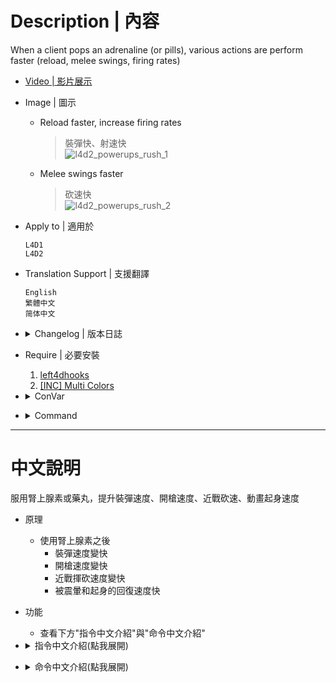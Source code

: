 # Description | 內容
When a client pops an adrenaline (or pills), various actions are perform faster (reload, melee swings, firing rates)

* [Video | 影片展示](https://youtu.be/nllanhfXYjY)

* Image | 圖示
    * Reload faster, increase firing rates
        > 裝彈快、射速快
        <br/>![l4d2_powerups_rush_1](image/l4d2_powerups_rush_1.gif)
    * Melee swings faster
        > 砍速快
        <br/>![l4d2_powerups_rush_2](image/l4d2_powerups_rush_2.gif)

* Apply to | 適用於
    ```
    L4D1
    L4D2
    ```

* Translation Support | 支援翻譯
	```
	English
	繁體中文
	简体中文
	```

* <details><summary>Changelog | 版本日誌</summary>

    ```php
    //Dusty1029 @ 2010
    //HarryPotter @ 2021-2023
    ```
    * v1.0h (2023-7-5)
        * Add translation

    * v2.2.1
        * [AlliedModder Post](https://forums.alliedmods.net/showpost.php?p=2748223&postcount=15)
        * Remke code
        * Fixed error
        * Fixed Memory leak
        * Powerup returning to normal when player changes team or dies
        * Adrenaline makes you react faster to knockdowns and staggers (Combine with [[L4D2]Adrenaline_Recovery by Lux](https://forums.alliedmods.net/showthread.php?p=2606439))
        * Message display type (chat or hint box or center text)
        * (L4D2) Set adrenaline effect time longer then default 15s

    * v2.0.1
        * [Original plugin from Dusty1029](https://forums.alliedmods.net/showthread.php?t=127513)
</details>

* Require | 必要安裝
    1. [left4dhooks](https://forums.alliedmods.net/showthread.php?t=321696)
	2. [[INC] Multi Colors](https://github.com/fbef0102/L4D1_2-Plugins/releases/tag/Multi-Colors)

* <details><summary>ConVar</summary>

    * cfg/sourcemod/l4d2_powerups_rush.cfg
        ```php
        // (L4D2) If 1, set adrenaline effect time same as l4d_powerups_duration (Progress bar faster, such as use kits faster, save teammates faster... etc)
        l4d_powerups_add_adrenaline_effect "1"

        // If 1, players will be given adrenaline when leaving saferoom? (0 = OFF)
        l4d_powerups_adren_give_on "0"

        // (1.0 = Minspeed(Default speed) 2.0 = 2x speed of recovery
        l4d_powerups_animspeed "2.0"

        // How are players notified when connecting to server about the powerups? (0: Disable, 1:In chat, 2: In Hint Box, 3: Chat/Hint Both)
        l4d_powerups_broadcast_type "1"

        // Changes how countdown timer hint display. (0: Disable, 1:In chat, 2: In Hint Box, 3: In center text)
        l4d_powerups_coutdown_type "2"

        // How long should the duration of the boosts last?
        l4d_powerups_duration "20"

        // Changes how activation hint and deactivation hint display. (0: Disable, 1:In chat, 2: In Hint Box, 3: In center text)
        l4d_powerups_notify_type "1"

        // If 1, players will be given pills when leaving saferoom? (0 = OFF)
        l4d_powerups_pills_give_on "0"

        // The luckey change for pills that will grant the boost. (1 = 1/1  2 = 1/2  3 = 1/3  4 = 1/4  etc.)
        l4d_powerups_pills_luck "3"

        // If 1, enable this plugin ? (0 = Disable)
        l4d_powerups_plugin_on "1"

        // If 1, players will be given either adrenaline or pills when leaving saferoom? (0 = OFF)
        l4d_powerups_random_give_on "0"

        // The interval between bullets fired is multiplied by this value. WARNING: a short enough interval will make SMGs' and rifles' firing accuracy distorted (clamped between 0.02 ~ 0.9)
        l4d_powerups_weaponfiring_rate "0.7"

        // The interval for swinging melee weapon (clamped between 0.3 ~ 0.9)
        l4d_powerups_weaponmelee_rate "0.45"

        // The interval incurred by reloading is multiplied by this value (clamped between 0.2 ~ 0.9)
        l4d_powerups_weaponreload_rate "0.5714"
        ```
</details>

* <details><summary>Command</summary>

    * **Adm gives Adrenaline to all Survivors. (Adm Required: ADMFLAG_CHEATS)**
        ```php
        sm_giveadren
        ```

    * **Adm gives Pills to all Survivors. (Adm Required: ADMFLAG_CHEATS)**
        ```php
        sm_givepills
        ```

    * **Adm gives Random item (Adrenaline or Pills) to all Survivors. (Adm Required: ADMFLAG_CHEATS)**
        ```php
        sm_giverandom
        ```
</details>

- - - -
# 中文說明
服用腎上腺素或藥丸，提升裝彈速度、開槍速度、近戰砍速、動畫起身速度

* 原理
    * 使用腎上腺素之後
        * 裝彈速度變快
        * 開槍速度變快
        * 近戰揮砍速度變快
        * 被震暈和起身的回復速度快

* 功能
    * 查看下方"指令中文介紹"與"命令中文介紹"

* <details><summary>指令中文介紹(點我展開)</summary>

    * cfg/sourcemod/l4d2_powerups_rush.cfg
        ```php
        // 為1時, 開啟這個插件 (0 = 關閉插件)
        l4d_powerups_plugin_on "1"

        // (只限二代) 為1時, 腎上腺素的效果時間與官方指令l4d_powerups_duration設置的值相等 (譬如拯救隊友變快、治療變快、罐汽油變快... 等等)
        l4d_powerups_add_adrenaline_effect "1"

        // 為1時, 當玩家離開安全室時給予腎上腺素
        l4d_powerups_adren_give_on "0"

        // 為1時, 當玩家離開安全室時給予止痛藥
        l4d_powerups_pills_give_on "0"

        // 為1時, 當玩家離開安全室時給予止痛藥或腎上腺素(隨機二選一) (0 = OFF)
        l4d_powerups_random_give_on "0"

        // 被震暈以及起身回復的速度 (1.0 = 預設 2.0 = 兩倍快 )
        l4d_powerups_animspeed "2.0"

        // 如何提示給玩家知道藥效的功能? (0: 關閉提示, 1:聊天框, 2: 螢幕下方黑底白字框, 3: 螢幕正中間)
        l4d_powerups_broadcast_type "1"

        // 如何顯示藥效的剩餘時間 (0: 關閉提示, 1:聊天框, 2: 螢幕下方黑底白字框, 3: 螢幕正中間)
        l4d_powerups_coutdown_type "2"

        // 如何顯示服用生效與失效的提示 (0: 關閉提示, 1:聊天框, 2: 螢幕下方黑底白字框, 3: 螢幕正中間)
        l4d_powerups_notify_type "1"

        // 止痛藥丸也會獲得跟腎上腺素一樣的效果，機率為 (1 = 1/1  2 = 1/2  3 = 1/3  4 = 1/4 等等)
        l4d_powerups_pills_luck "3"

        // 腎上腺素的效時間多長?
        l4d_powerups_duration "20"

        // 設置開槍射速 (介於 0.02 ~ 0.9)
        l4d_powerups_weaponfiring_rate "0.7"

        // 設置近戰砍速 (介於 0.3 ~ 0.9)
        l4d_powerups_weaponmelee_rate "0.45"

        // 設置裝彈速度 (介於 0.2 ~ 0.9)
        l4d_powerups_weaponreload_rate "0.5714"
        ```
</details>

* <details><summary>命令中文介紹(點我展開)</summary>

    * **管理員給予所有倖存者腎上腺素 (權限: ADMFLAG_CHEATS)**
        ```php
        sm_giveadren
        ```

    * **管理員給予所有倖存者藥丸 (權限: ADMFLAG_CHEATS)**
        ```php
        sm_givepills
        ```

    * **管理員給予所有倖存者藥丸或腎上腺素 (隨機二選一). (權限: ADMFLAG_CHEATS)**
        ```php
        sm_giverandom
        ```
</details>
